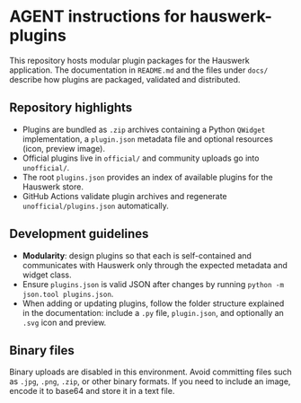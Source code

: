 # AGENT instructions for hauswerk-plugins

This repository hosts modular plugin packages for the Hauswerk application. The documentation in `README.md` and the files under `docs/` describe how plugins are packaged, validated and distributed.

## Repository highlights
- Plugins are bundled as `.zip` archives containing a Python `QWidget` implementation, a `plugin.json` metadata file and optional resources (icon, preview image).
- Official plugins live in `official/` and community uploads go into `unofficial/`.
- The root `plugins.json` provides an index of available plugins for the Hauswerk store.
- GitHub Actions validate plugin archives and regenerate `unofficial/plugins.json` automatically.

## Development guidelines
- **Modularity**: design plugins so that each is self-contained and communicates with Hauswerk only through the expected metadata and widget class.
- Ensure `plugins.json` is valid JSON after changes by running `python -m json.tool plugins.json`.
- When adding or updating plugins, follow the folder structure explained in the documentation: include a `.py` file, `plugin.json`, and optionally an `.svg` icon and preview.

## Binary files
Binary uploads are disabled in this environment. Avoid committing files such as `.jpg`, `.png`, `.zip`, or other binary formats. If you need to include an image, encode it to base64 and store it in a text file.

